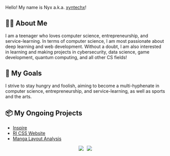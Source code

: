 Hello! My name is Nyx a.k.a. [xyntechx](https://xyntechx.netlify.app/)!

## 👩‍💻 About Me

I am a teenager who loves computer science, entrepreneurship, and service-learning. In terms of computer science, I am most passionate about deep learning and web development. Without a doubt, I am also interested in learning and making projects in cybersecurity, data science, game development, quantum computing, and all other CS fields!

## 🎯 My Goals

I strive to stay hungry and foolish, aiming to become a multi-hyphenate in computer science, entrepreneurship, and service-learning, as well as sports and the arts.

## 📦 My Ongoing Projects

- [Inspire](https://github.com/xyntechx/Inspire)
- [RI CSS Website](https://github.com/janani10734/ccaweb)
- [Manga Layout Analysis](https://github.com/xyntechx/Manga-Layout-Analysis)

<div style="display:flex; align-items:center; justify-content:center; column-gap:10px;">
  <a href="https://github.com/xyntechx">
    <img align="center" src="https://github-readme-stats.vercel.app/api/?username=xyntechx&show_icons=true&include_all_commits=true&theme=radical"/>
  </a>
  <a href="https://github.com/xyntechx">
    <img align="center" src="https://github-readme-stats.vercel.app/api/top-langs/?username=xyntechx&exclude_repo=BlackHole,BlackHole-Game,MilkyWay-Game&theme=radical"/>
  </a>
</div>
